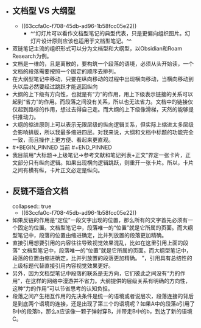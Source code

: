 - ## 文档型 VS 大纲型
	- ((63ccfa0c-f708-45db-ad96-1b58fcc05e22))
		- ^^幻灯片可以看作文档型笔记的典型代表，只是更偏向组织图片。幻灯片设计原则应该也适用于文档型笔记。^^
- 双链笔记主流的组织形式可以分为文档型和大纲型，以Obsidian和Roam Research为例。
- 文档是一维的，且是离散的，要构筑一个段落的语境，必须从头开始读，一个文档的段落需要按照一个固定的顺序去排列。
- 在大纲型笔记中移动，只要在纵向移动的过程中出现横向移动，当横向移动到头以后必然要经过跳跃才能返回纵向
- 大纲的上下级有方向性，也就是有“力”的作用，用上下级表示链接的关系可以起到“省力”的作用。而段落之间没有关系，所以也无法省力。文档中的链接仅仅起到路标的作用，想过去得自己走。而大纲的上下级像滑梯，天然的能够提供推动力。
- 大纲的缩进原则上可以表示无限层级的纵向逻辑关系，但实际上缩进太多层级会影响排版，所以我最多缩进四层。对我来说，大纲和文档中标题的功能完全一致，而且操作上更方便、看起来更直观。
- #+BEGIN_PINNED
  当前
  #+END_PINNED
- 我目前用“大标题->上级笔记->参考文献和笔记列表+正文”界定一张卡片，正文部分只有纵向逻辑。如果出现横向逻辑跳跃，则重开一张卡片。所以，卡片之间有横有纵，卡片正文必定是纵向。
- ## 反链不适合文档
  collapsed:: true
	- ((63ccfa0c-f708-45db-ad96-1b58fcc05e22))
- 如果反链的作用是“定位”一段文字出现的位置，那么所有的文字首先必须有一个固定的位置。文档型笔记中，段落唯一的“位置”就是它所属的页面。而大纲型笔记中，段落的位置由缩进确定，比并列放置的段落更加精确。
- 直接引用想要引用的内容往往导致视觉效果混乱，比如在这里引用上面的段落“ 文档型笔记中，段落唯一的“位置”就是它所属的页面。而大纲型笔记中，段落的位置由缩进确定，比并列放置的段落更加精确。 ”，引用具有总结性的上级标题代替直接引用内容视觉效果更好。
- 另外，因为文档型笔记中段落的联系是无方向，它们彼此之间没有“力的作用”，在这样的网络中漫游并不省力。大纲提供的层级关系有明确的方向性，这种“力的作用”可以节省思考的认知负担。
- 段落之间产生相互作用的先决条件是统一的语境或者说层次，段落连接的背后是到底两个语境的连接，还是出现了第三个的语境呢？如果A中的段落a引用了B中的段落b，那么a应该像一颗子弹射穿B，并带走B中的b，到达了新的语境C。
